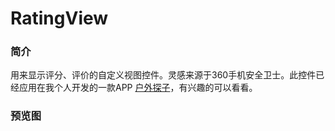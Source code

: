 # RatingView 
### 简介
用来显示评分、评价的自定义视图控件。灵感来源于360手机安全卫士。此控件已经应用在我个人开发的一款APP [户外探子](http://android.myapp.com/myapp/detail.htm?apkName=com.dean.travltotibet)，有兴趣的可以看看。

### 预览图

